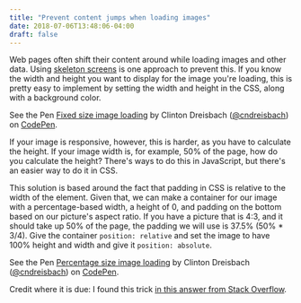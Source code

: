 ```yaml
---
title: "Prevent content jumps when loading images"
date: 2018-07-06T13:48:06-04:00
draft: false
---
```


Web pages often shift their content around while loading images and other data. Using [skeleton screens](http://hannahatkin.com/skeleton-screens/) is one approach to prevent this. If you know the width and height you want to display for the image you're loading, this is pretty easy to implement by setting the width and height in the CSS, along with a background color.

<!--more-->

<p data-height="265" data-theme-id="0" data-slug-hash="JZQqPM" data-default-tab="css,result" data-user="cndreisbach" data-embed-version="2" data-pen-title="Fixed size image loading" class="codepen">See the Pen <a href="https://codepen.io/cndreisbach/pen/JZQqPM/">Fixed size image loading</a> by Clinton Dreisbach (<a href="https://codepen.io/cndreisbach">@cndreisbach</a>) on <a href="https://codepen.io">CodePen</a>.</p>
<script async src="https://static.codepen.io/assets/embed/ei.js"></script>

If your image is responsive, however, this is harder, as you have to calculate the height. If your image width is, for example, 50% of the page, how do you calculate the height? There's ways to do this in JavaScript, but there's an easier way to do it in CSS.

This solution is based around the fact that padding in CSS is relative to the width of the element. Given that, we can make a container for our image with a percentage-based width, a height of 0, and padding on the bottom based on our picture's aspect ratio. If you have a picture that is 4:3, and it should take up 50% of the page, the padding we will use is 37.5% (50% * 3/4). Give the container `position: relative` and set the image to have 100% height and width and give it `position: absolute`.

<p data-height="265" data-theme-id="0" data-slug-hash="vroYwm" data-default-tab="css,result" data-user="cndreisbach" data-embed-version="2" data-pen-title="Percentage size image loading" class="codepen">See the Pen <a href="https://codepen.io/cndreisbach/pen/vroYwm/">Percentage size image loading</a> by Clinton Dreisbach (<a href="https://codepen.io/cndreisbach">@cndreisbach</a>) on <a href="https://codepen.io">CodePen</a>.</p>
<script async src="https://static.codepen.io/assets/embed/ei.js"></script>

Credit where it is due: I found this trick [in this answer from Stack Overflow](https://stackoverflow.com/a/11243324).
